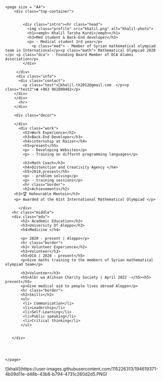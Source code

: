 <html>
<head>
<meta charset="utf-8">
<link rel="stylesheet" href="cv.css">
</head>

<body>

    <page size = "A4">
        <div class="top-container">


            <div class="intro"><hr class="head">
              <img class="profile" src="khalil.png" alt="khalil-photo">
              <h1><emph> Khalil Tarsha Kurdi</emph></h1> 
              <h3>Med student & Back-End developer</h3>
              <p> - Medical student 3rd year</p>
                <p class="med"> - Member of Syrian mathematical olympiad team in International</p><p class="math"> Mathematical Olympiad 2020 </p> <p class="dca"> - Founding Board Member of DCA Alumni Association</p>
            </div>
         
         </div>
         <div class="info">
          <div class="contact">
            <p class="test">📧khalil.tk2012@gmail.com  </p><p class="test2">☎ +963 962890482</p>
        </div>
        </div>
          <hr>
        </div>
          
        <div class="decor"> 
            
        </div>
          <div class="work">
            <h2>Work Experience</h2>
            <h3>Back-End Developer</h3>
            <h4>internship at Raizer</h4>
            <h5>present</h5>
            <p> - Developing Websites</p>
            <p> - Training on differnt programming languages</p>
            
            <h3>Math Coach</h3>
            <h4>Distenction and Creativity Agency </h4> 
            <h5>2019,present</h5>
            <p> - problem solving</p>
            <p> - training sessions</p>
            <hr class="border">
            <h2>Achievements</h2>
        <h3>🏆 Hohourable Mentoin</h3>
        <p> Awarded at the 61st International Mathematical Olympiad </p>
         
          </div>
       <hr class="middle">
       <div class="edu">
           <h2> Academic Education</h2>
           <h3>University Of Aleppo</h3>
           <h4>Medicine </h4>

           <p> 2020 - present | Aleppo</p>
           <hr class="border">
           <h2> Volunteer Experience</h2>
           <h3>Volunteer</h3>
           <h5>DCA | 2020 - present</h5>
           <p>Give maths training to the members of Syrian mathematical olympiad team</p>

           <h3>Volunteer</h3>
           <h5>Albr wa Alihsan Charity Society | April 2022 -</h5><h5> present</h5>
           <p>Give medical aid to people lives abroad Aleppo</p>
           <hr class="border">
           <h2>Skills</h2>
           <ul>
            <li> Communication</li>
            <li>Leadership</li>
            <li>Self-Learning</li>
            <li>Public speaking</li>
            <li>Critical thinking</li>
           </ul>


       </div> 




    </page>
  
</body>
</html>
![khalil](https://user-images.githubusercontent.com/115226313/194619371-4b09d11e-d48b-43b8-b794-4731c260d2d5.PNG)
